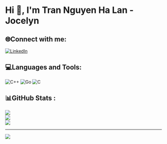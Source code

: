 # Hi 👋, I'm Tran Nguyen Ha Lan - Jocelyn

## 🌐Connect with me:
[![LinkedIn](https://img.shields.io/badge/LinkedIn-%230077B5.svg?logo=linkedin&logoColor=white)](https://linkedin.com/in/https://www.linkedin.com/in/lan-tr%E1%BA%A7n-7428552b0/) 

## 💻Languages and Tools: 
![C++](https://img.shields.io/badge/c++-%2300599C.svg?style=for-the-badge&logo=c%2B%2B&logoColor=white) ![Go](https://img.shields.io/badge/go-%2300ADD8.svg?style=for-the-badge&logo=go&logoColor=white) ![C](https://img.shields.io/badge/c-%2300599C.svg?style=for-the-badge&logo=c&logoColor=white)
## 📊GitHub Stats :
![](https://github-readme-stats.vercel.app/api?username=JocelynWS&theme=radical&hide_border=false&include_all_commits=false&count_private=false)<br/>
![](https://github-readme-streak-stats.herokuapp.com/?user=JocelynWS&theme=radical&hide_border=false)<br/>
![](https://github-readme-stats.vercel.app/api/top-langs/?username=JocelynWS&theme=radical&hide_border=false&include_all_commits=false&count_private=false&layout=compact)

---
[![](https://visitcount.itsvg.in/api?id=JocelynWS&icon=0&color=0)](https://visitcount.itsvg.in)
